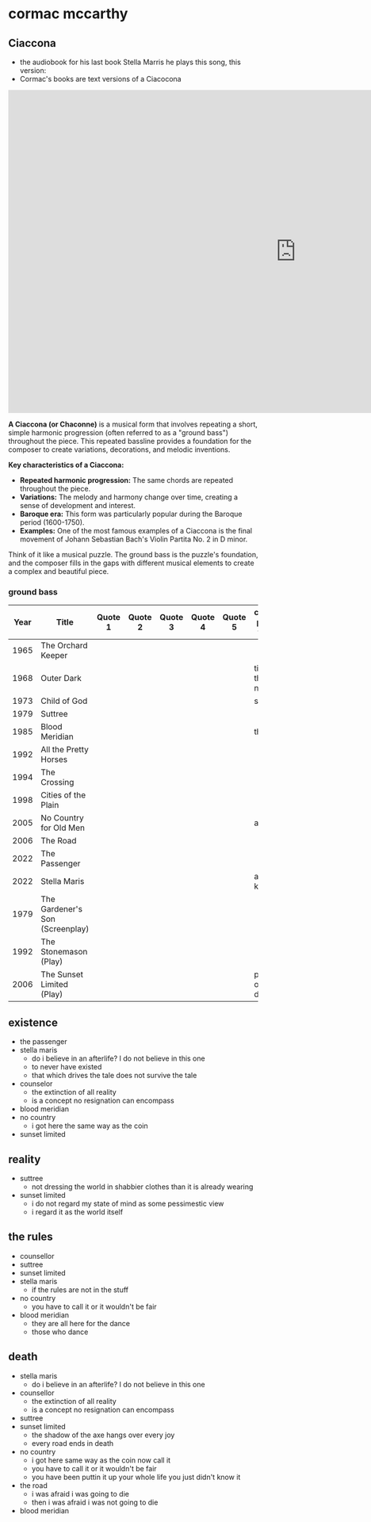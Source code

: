 # cormac mccarthy

## Ciaccona

- the audiobook for his last book Stella Marris he plays this song, this version:
- Cormac's books are text versions of a Ciacocona

<iframe width="1159" height="652" src="https://www.youtube.com/embed/XVC9bRDniOk" title="Partita No. 2 in D Minor Bwv 1004: Ciaccona" frameborder="0" allow="accelerometer; autoplay; clipboard-write; encrypted-media; gyroscope; picture-in-picture; web-share" referrerpolicy="strict-origin-when-cross-origin" allowfullscreen></iframe>

**A Ciaccona (or Chaconne)** is a musical form that involves repeating a short, simple harmonic progression (often referred to as a "ground bass") throughout the piece. This repeated bassline provides a foundation for the composer to create variations, decorations, and melodic inventions.

**Key characteristics of a Ciaccona:**

- **Repeated harmonic progression:** The same chords are repeated throughout the piece.
- **Variations:** The melody and harmony change over time, creating a sense of development and interest.
- **Baroque era:** This form was particularly popular during the Baroque period (1600-1750).
- **Examples:** One of the most famous examples of a Ciaccona is the final movement of Johann Sebastian Bach's Violin Partita No. 2 in D minor.

Think of it like a musical puzzle. The ground bass is the puzzle's foundation, and the composer fills in the gaps with different musical elements to create a complex and beautiful piece.

### ground bass

| Year | Title                           | Quote 1 | Quote 2 | Quote 3 | Quote 4 | Quote 5 | characters providing the rules |
|------|---------------------------------|---------|---------|---------|---------|---------|--------------------------------|
| 1965 | The Orchard Keeper              |         |         |         |         |         |                                |
| 1968 | Outer Dark                      |         |         |         |         |         | tinker & the three necros      |
| 1973 | Child of God                    |         |         |         |         |         | sheriff                        |
| 1979 | Suttree                         |         |         |         |         |         |                                |
| 1985 | Blood Meridian                  |         |         |         |         |         | the judge                      |
| 1992 | All the Pretty Horses           |         |         |         |         |         |                                |
| 1994 | The Crossing                    |         |         |         |         |         |                                |
| 1998 | Cities of the Plain             |         |         |         |         |         |                                |
| 2005 | No Country for Old Men          |         |         |         |         |         | anton                          |
| 2006 | The Road                        |         |         |         |         |         |                                |
| 2022 | The Passenger                   |         |         |         |         |         |                                |
| 2022 | Stella Maris                    |         |         |         |         |         | alicia & the kid               |
| 1979 | The Gardener's Son (Screenplay) |         |         |         |         |         |                                |
| 1992 | The Stonemason (Play)           |         |         |         |         |         |                                |
| 2006 | The Sunset Limited (Play)       |         |         |         |         |         | professor of darkness          |

## existence

- the passenger
- stella maris
  - do i believe in an afterlife?  I do not believe in this one
  - to never have existed
  - that which drives the tale does not survive the tale
- counselor
  - the extinction of all reality
  - is a concept no resignation can encompass
- blood meridian
- no country
  - i got here the same way as the coin
- sunset limited

## reality

- suttree
  - not dressing the world in shabbier clothes than it is already wearing
- sunset limited
  - i do not regard my state of mind as some pessimestic view
  - i regard it as the world itself

## the rules

- counsellor
- suttree
- sunset limited
- stella maris
  - if the rules are not in the stuff
- no country
  - you have to call it or it wouldn't be fair
- blood meridian
  - they are all here for the dance
  - those who dance

## death

- stella maris
  - do i believe in an afterlife?  I do not believe in this one
- counsellor
  - the extinction of all reality
  - is a concept no resignation can encompass
- suttree
- sunset limited
  - the shadow of the axe hangs over every joy
  - every road ends in death
- no country
  - i got here same way as the coin now call it
  - you have to call it or it wouldn't be fair
  - you have been puttin it up your whole life you just didn't know it
- the road
  - i was afraid i was going to die
  - then i was afraid i was not going to die
- blood meridian
